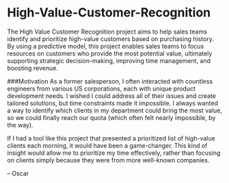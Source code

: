 # High-Value-Customer-Recognition

The High Value Customer Recognition project aims to help sales teams identify and prioritize high-value customers based on purchasing history. By using a predictive model, this project enables sales teams to focus resources on customers who provide the most potential value, ultimately supporting strategic decision-making, improving time management, and boosting revenue.

###Motivation
As a former salesperson, I often interacted with countless engineers from various US corporations, each with unique product development needs. I wished I could address all of their issues and create tailored solutions, but time constraints made it impossible. I always wanted a way to identify which clients in my department could bring the most value, so we could finally reach our quota (which often felt nearly impossible, by the way).

If I had a tool like this project that presented a prioritized list of high-value clients each morning, it would have been a game-changer. This kind of insight would allow me to prioritize my time effectively, rather than focusing on clients simply because they were from more well-known companies.

– Oscar


